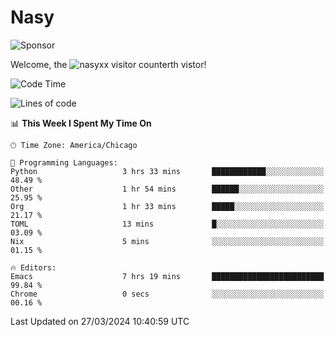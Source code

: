 # Nasy

<!--
<p align="center">
<img height="200" src="https://github-readme-stats.vercel.app/api?username=nasyxx&count_private=true&show_icons=true&theme=dracula&include_all_commits=true"/>
<img height="200" src="https://github-readme-stats.vercel.app/api/top-langs/?username=nasyxx&theme=dracula&hide=html,jupyter+notebook&count_private=true&show_icons=true"/>
</p>

  
----------------
-->

![Sponsor](https://img.shields.io/static/v1.svg?label=Sponsor&message=%E2%9D%A4&logo=GitHub&style=flat&color=pink)
 
Welcome, the ![nasyxx visitor counter](https://count.getloli.com/get/@nasyxx?theme=rule34)th vistor!
 
<!--START_SECTION:waka-->
![Code Time](http://img.shields.io/badge/Code%20Time-4%2C363%20hrs%2039%20mins-blue)

![Lines of code](https://img.shields.io/badge/From%20Hello%20World%20I%27ve%20Written-6.3%20million%20lines%20of%20code-blue)

📊 **This Week I Spent My Time On** 

```text
🕑︎ Time Zone: America/Chicago

💬 Programming Languages: 
Python                   3 hrs 33 mins       ████████████░░░░░░░░░░░░░   48.49 % 
Other                    1 hr 54 mins        ██████░░░░░░░░░░░░░░░░░░░   25.95 % 
Org                      1 hr 33 mins        █████░░░░░░░░░░░░░░░░░░░░   21.17 % 
TOML                     13 mins             █░░░░░░░░░░░░░░░░░░░░░░░░   03.09 % 
Nix                      5 mins              ░░░░░░░░░░░░░░░░░░░░░░░░░   01.15 % 

🔥 Editors: 
Emacs                    7 hrs 19 mins       █████████████████████████   99.84 % 
Chrome                   0 secs              ░░░░░░░░░░░░░░░░░░░░░░░░░   00.16 % 
```


 Last Updated on 27/03/2024 10:40:59 UTC
<!--END_SECTION:waka-->

<!-- ![visitors](https://visitor-badge.laobi.icu/badge?page_id=nasyxx.nasyxx) -->
